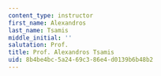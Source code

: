 ```yaml
---
content_type: instructor
first_name: Alexandros
last_name: Tsamis
middle_initial: ''
salutation: Prof.
title: Prof. Alexandros Tsamis
uid: 8b4be4bc-5a24-69c3-86e4-d0139b6b48b2
---
```

